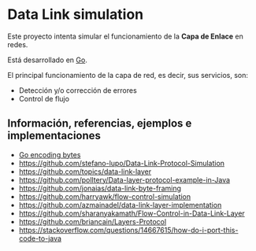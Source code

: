 # Data Link simulation

Este proyecto intenta simular el funcionamiento de la **Capa de Enlace** en
redes.

Está desarrollado en [Go](https://golang.org).

El principal funcionamiento de la capa de red, es decir, sus servicios, son:

- Detección y/o corrección de errores
- Control de flujo

## Información, referencias, ejemplos e implementaciones

- [Go encoding bytes](https://medium.com/learning-the-go-programming-language/encoding-data-with-the-go-binary-package-42c7c0eb3e73)
- https://github.com/stefano-lupo/Data-Link-Protocol-Simulation
- https://github.com/topics/data-link-layer
- https://github.com/polltery/Data-layer-protocol-example-in-Java
- https://github.com/jonaias/data-link-byte-framing
- https://github.com/harryawk/flow-control-simulation
- https://github.com/azmainadel/data-link-layer-implementation
- https://github.com/sharanyakamath/Flow-Control-in-Data-Link-Layer
- https://github.com/briancain/Layers-Protocol
- https://stackoverflow.com/questions/14667615/how-do-i-port-this-code-to-java
